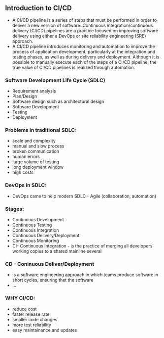 ## Introduction to CI/CD
- A CI/CD pipeline is a series of steps that must be performed in order to deliver a new version of software. Continuous integration/continuous delivery (CI/CD) pipelines are a practice focused on improving software delivery using either a DevOps or site reliability engineering (SRE) approach.
- A CI/CD pipeline introduces monitoring and automation to improve the process of application development, particularly at the integration and testing phases, as well as during delivery and deployment. Although it is possible to manually execute each of the steps of a CI/CD pipeline, the true value of CI/CD pipelines is realized through automation.
### Software Development Life Cycle (SDLC)
- Requirement analysis
- Plan/Design
- Software design such as architectural design
- Software Development
- Testing
- Deployment
### Problems in traditional SDLC:
- scale and complexity
- manual and slow process
- broken communication
- human errors
- large volume of testing
- long deployment window
- high costs
### DevOps in SDLC:
- DevOps came to help modern SDLC - Agile (collaboration, automation)
### Stages:
- Continuous Development
- Continuous Testing
- Continuous Integration
- Continuous Delivery/Deployment
- Continuous Monitoring
- CI- Continuous Integration - is the practice of merging all developers' working copies to a shared mainline several

### CD - Coninuous Deliver/Deployment
- is a software engineering approach in which teams produce software in short cycles, ensuring thet the software
- ...
### WHY CI/CD:
- reduce cost
- faster release rate
- smaller code changes
- more test reliability
- easy maintainance and updates
